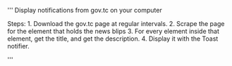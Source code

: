 '''
	Display notifications from gov.tc on your computer 
  

Steps: 
	1. Download the gov.tc page at regular intervals. 
  2. Scrape the page for the element that holds the news blips
  3. For every element inside that element, get the title, and get the description. 
  4. Display it with the Toast notifier. 
	

'''